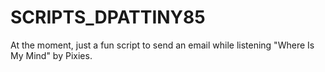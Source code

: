 # SCRIPTS_DPATTINY85
At the moment, just a fun script to send an email while listening "Where Is My Mind" by Pixies.
